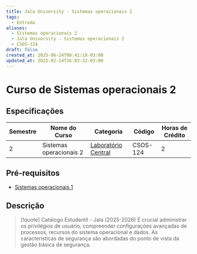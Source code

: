 ```yaml
---
title: Jala University - Sistemas operacionais 2
tags:
  - Entrada
aliases:
  - Sistemas operacionais 2
  - Jala University - Sistemas operacionais 2
  - CSOS-124
draft: false
created_at: 2025-06-24T00:41:18-03:00
updated_at: 2025-02-14T16:03:32-03:00
---
```


# Curso de Sistemas operacionais 2

## Especificações
| Semestre | Nome do Curso           | Categoria                                                                                      | Código   | Horas de Crédito |
| -------- | ----------------------- | ---------------------------------------------------------------------------------------------- | -------- | ---------------- |
| 2        | Sistemas operacionais 2 | [Laboratório Central](content/notas/2025/06/21/entrada/Jala_University-Laboratorio_Central.md) | CSOS-124 | 2                |

## Pré-requisitos
- [Sistemas operacionais 1](content/notas/2025/06/21/entrada/Jala_University-Sistemas_operacionais_1.md)

## Descrição

> [!quote] Catálogo Estudantil - Jala (2025-2026)
> É crucial administrar os privilégios de usuário, compreender configurações avançadas de processos, recursos do sistema operacional e dados. As características de segurança são abordadas do ponto de vista da gestão básica de segurança.

